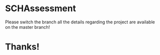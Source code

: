 # SCHAssessment

Please switch the branch all the details regarding the project are available on the master branch!

# Thanks!
